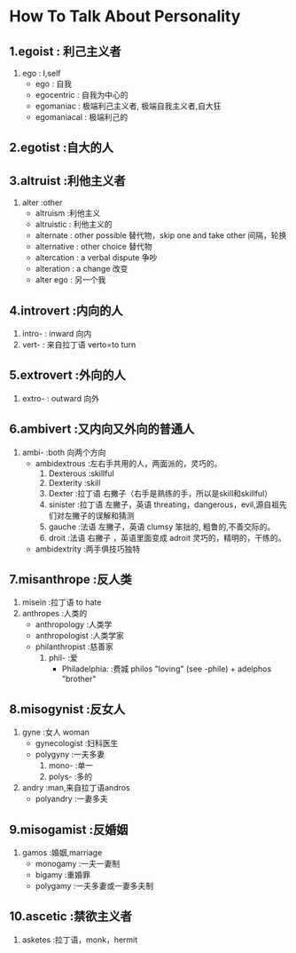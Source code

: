 # How To Talk About Personality

## 1.egoist           	:	利己主义者

1. ego					:		I,self
	- ego              	:        	自我
	- egocentric        :     	自我为中心的
	- egomaniac         :		极端利己主义者, 极端自我主义者,自大狂
	- egomaniacal       :	极端利己的

## 2.egotist          	:自大的人

## 3.altruist 		:利他主义者

1. alter                :other
	- altruism				:利他主义
	- altruistic			:	利他主义的
	- alternate             :  		other possible 替代物，skip one and take other 间隔，轮换
	- alternative            :		other choice   替代物            
	- altercation            :		a verbal dispute 争吵
	- alteration              :		a change 改变
	- alter ego               	:	另一个我

## 4.introvert        	:内向的人

1. intro-              	:		inward   向内
2. vert-               	:		来自拉丁语 verto=to turn

## 5.extrovert       	:外向的人
	
1. extro-             	:		outward 向外

## 6.ambivert       	:又内向又外向的普通人

1. ambi-             			:both       向两个方向
	- ambidextrous 				:左右手共用的人，两面派的，灵巧的。
		1. Dexterous 			:skillful
		2. Dexterity			:skill
		3. Dexter 				:拉丁语 右撇子（右手是熟练的手，所以是skill和skillful）  
		4. sinister 			:拉丁语 左撇子，英语 threating，dangerous，evil,源自祖先们对左撇子的误解和猜测
		5. gauche 				:法语 左撇子，英语 clumsy 笨拙的, 粗鲁的,不善交际的。
		6. droit 				:法语 右撇子 ，英语里面变成 adroit 灵巧的，精明的，干练的。 
	- ambidextrity				:两手俱技巧独特
	
## 7.misanthrope 	:反人类


1. misein 						:拉丁语 to hate
2. anthropes					:人类的  
	- anthropology 				:人类学
	- anthropologist 			:人类学家
	- philanthropist 			:慈善家
		1. phil- 			:爱
			- Philadelphia: 	:费城 philos "loving" (see -phile) + adelphos "brother"

		
## 8.misogynist    	:反女人

1. gyne							:女人 woman
	- gynecologist 				:妇科医生
	- polygyny 					:一夫多妻
		1. mono-  				:单一
		2. polys- 				:多的
2. andry   						:man,来自拉丁语andros    
	- polyandry 				:一妻多夫


## 9.misogamist   	       :反婚姻    

1. gamos 						:婚姻,marriage 
	- monogamy 					:一夫一妻制
	- bigamy					:重婚罪 
	- polygamy 					:一夫多妻或一妻多夫制

## 10.ascetic        	:禁欲主义者

1. asketes 					:拉丁语，monk，hermit
